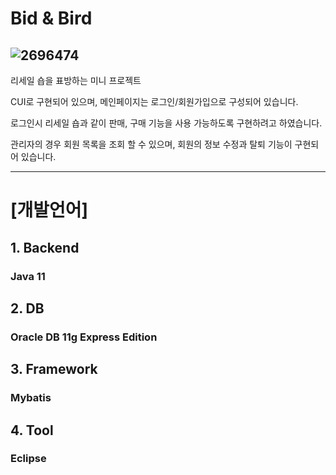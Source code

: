 # Bid & Bird

![2696474](https://user-images.githubusercontent.com/113497486/225845559-dacd231f-c992-42bb-a2b4-29629990461a.jpg)
------------

리세일 숍을 표방하는 미니 프로젝트

CUI로 구현되어 있으며, 메인페이지는 로그인/회원가입으로 구성되어 있습니다.

로그인시 리세일 숍과 같이 판매, 구매 기능을 사용 가능하도록 구현하려고 하였습니다.

관리자의 경우 회원 목록을 조회 할 수 있으며, 회원의 정보 수정과 탈퇴 기능이 구현되어 있습니다.

------------

# [개발언어]
## 1. Backend
### Java 11

## 2. DB
### Oracle DB 11g Express Edition 

## 3. Framework
### Mybatis

## 4. Tool
### Eclipse

